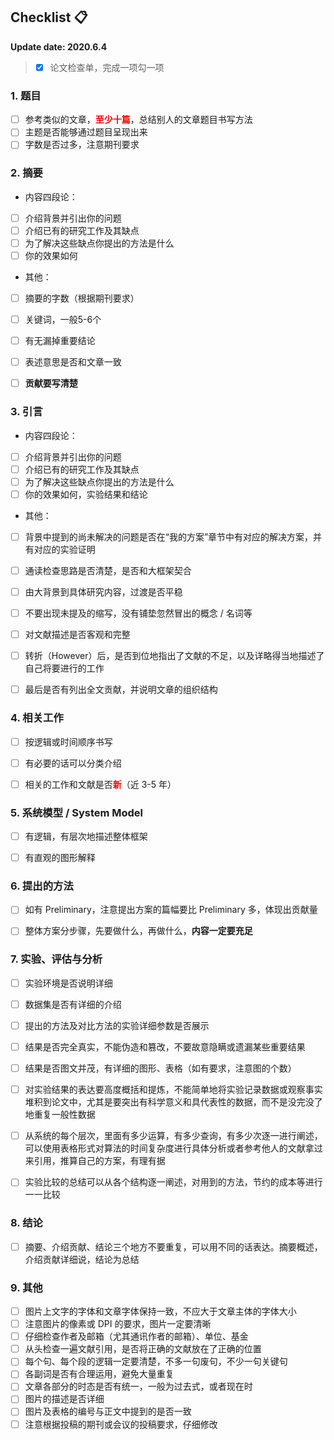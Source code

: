 ## Checklist 📋

**Update date: 2020.6.4**

> - [x] 论文检查单，完成一项勾一项

### 1. 题目

- [ ] 参考类似的文章，<span style="color: red">**至少十篇**</span>，总结别人的文章题目书写方法
- [ ] 主题是否能够通过题目呈现出来
- [ ] 字数是否过多，注意期刊要求

### 2. 摘要

- 内容四段论：
- [ ] 介绍背景并引出你的问题
- [ ] 介绍已有的研究工作及其缺点
- [ ] 为了解决这些缺点你提出的方法是什么
- [ ] 你的效果如何
- 其他：
- [ ] 摘要的字数（根据期刊要求）
- [ ] 关键词，一般5-6个
- [ ] 有无漏掉重要结论
- [ ] 表述意思是否和文章一致
- [ ] **贡献要写清楚**


### 3. 引言

- 内容四段论：

- [ ] 介绍背景并引出你的问题
- [ ] 介绍已有的研究工作及其缺点
- [ ] 为了解决这些缺点你提出的方法是什么
- [ ] 你的效果如何，实验结果和结论

- 其他：

- [ ] 背景中提到的尚未解决的问题是否在“我的方案”章节中有对应的解决方案，并有对应的实验证明
- [ ] 通读检查思路是否清楚，是否和大框架契合
- [ ] 由大背景到具体研究内容，过渡是否平稳
- [ ] 不要出现未提及的缩写，没有铺垫忽然冒出的概念 / 名词等
- [ ] 对文献描述是否客观和完整
- [ ] 转折（However）后，是否到位地指出了文献的不足，以及详略得当地描述了自己将要进行的工作
- [ ] 最后是否有列出全文贡献，并说明文章的组织结构


### 4. 相关工作

- [ ] 按逻辑或时间顺序书写
- [ ] 有必要的话可以分类介绍
- [ ] 相关的工作和文献是否<span style="color: red">**新**</span>（近 3-5 年）



### 5. 系统模型 / System Model

- [ ] 有逻辑，有层次地描述整体框架
- [ ] 有直观的图形解释



### 6. 提出的方法

- [ ] 如有 Preliminary，注意提出方案的篇幅要比 Preliminary 多，体现出贡献量
- [ ] 整体方案分步骤，先要做什么，再做什么，**内容一定要充足**


### 7. 实验、评估与分析

- [ ] 实验环境是否说明详细
- [ ] 数据集是否有详细的介绍
- [ ] 提出的方法及对比方法的实验详细参数是否展示
- [ ] 结果是否完全真实，不能伪造和篡改，不要故意隐瞒或遗漏某些重要结果
- [ ] 结果是否图文并茂，有详细的图形、表格（如有要求，注意图的个数）
- [ ] 对实验结果的表达要高度概括和提炼，不能简单地将实验记录数据或观察事实堆积到论文中，尤其是要突出有科学意义和具代表性的数据，而不是没完没了地重复一般性数据
- [ ] 从系统的每个层次，里面有多少运算，有多少查询，有多少次逐一进行阐述，可以使用表格形式对算法的时间复杂度进行具体分析或者参考他人的文献拿过来引用，推算自己的方案，有理有据
- [ ] 实验比较的总结可以从各个结构逐一阐述，对用到的方法，节约的成本等进行一一比较


### 8. 结论

- [ ] 摘要、介绍贡献、结论三个地方不要重复，可以用不同的话表达。摘要概述，介绍贡献详细说，结论为总结


### 9. 其他

- [ ] 图片上文字的字体和文章字体保持一致，不应大于文章主体的字体大小
- [ ] 注意图片的像素或 DPI 的要求，图片一定要清晰
- [ ] 仔细检查作者及邮箱（尤其通讯作者的邮箱）、单位、基金
- [ ] 从头检查一遍文献引用，是否将正确的文献放在了正确的位置
- [ ] 每个句、每个段的逻辑一定要清楚，不多一句废句，不少一句关键句
- [ ] 各副词是否有合理运用，避免大量重复
- [ ] 文章各部分的时态是否有统一，一般为过去式，或者现在时
- [ ] 图片的描述是否详细
- [ ] 图片及表格的编号与正文中提到的是否一致
- [ ] 注意根据投稿的期刊或会议的投稿要求，仔细修改
